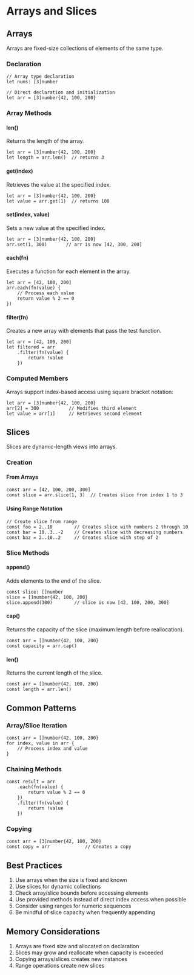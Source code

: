 # Arrays and Slices

## Arrays

Arrays are fixed-size collections of elements of the same type.

### Declaration

```
// Array type declaration
let nums: [3]number

// Direct declaration and initialization
let arr = [3]number{42, 100, 200}
```

### Array Methods

#### len()

Returns the length of the array.

```
let arr = [3]number{42, 100, 200}
let length = arr.len()  // returns 3
```

#### get(index)

Retrieves the value at the specified index.

```
let arr = [3]number{42, 100, 200}
let value = arr.get(1)  // returns 100
```

#### set(index, value)

Sets a new value at the specified index.

```
let arr = [3]number{42, 100, 200}
arr.set(1, 300)       // arr is now [42, 300, 200]
```

#### each(fn)

Executes a function for each element in the array.

```
let arr = [42, 100, 200]
arr.each(fn(value) {
    // Process each value
    return value % 2 == 0
})
```

#### filter(fn)

Creates a new array with elements that pass the test function.

```
let arr = [42, 100, 200]
let filtered = arr
    .filter(fn(value) {
        return !value
    })
```

### Computed Members

Arrays support index-based access using square bracket notation:

```
let arr = [3]number{42, 100, 200}
arr[2] = 300           // Modifies third element
let value = arr[1]     // Retrieves second element
```

## Slices

Slices are dynamic-length views into arrays.

### Creation

#### From Arrays

```
const arr = [42, 100, 200, 300]
const slice = arr.slice(1, 3)  // Creates slice from index 1 to 3
```

#### Using Range Notation

```
// Create slice from range
const foo = 2..10        // Creates slice with numbers 2 through 10
const bar = 10..3..-2    // Creates slice with decreasing numbers
const baz = 2..10..2     // Creates slice with step of 2
```

### Slice Methods

#### append()

Adds elements to the end of the slice.

```
const slice: []number
slice = []number{42, 100, 200}
slice.append(300)        // slice is now [42, 100, 200, 300]
```

#### cap()

Returns the capacity of the slice (maximum length before reallocation).

```
const arr = []number{42, 100, 200}
const capacity = arr.cap()
```

#### len()

Returns the current length of the slice.

```
const arr = []number{42, 100, 200}
const length = arr.len()
```

## Common Patterns

### Array/Slice Iteration

```
const arr = []number{42, 100, 200}
for index, value in arr {
    // Process index and value
}
```

### Chaining Methods

```
const result = arr
    .each(fn(value) {
        return value % 2 == 0
    })
    .filter(fn(value) {
        return !value
    })
```

### Copying

```
const arr = [3]number{42, 100, 200}
const copy = arr             // Creates a copy
```

## Best Practices

1. Use arrays when the size is fixed and known
2. Use slices for dynamic collections
3. Check array/slice bounds before accessing elements
4. Use provided methods instead of direct index access when possible
5. Consider using ranges for numeric sequences
6. Be mindful of slice capacity when frequently appending

## Memory Considerations

1. Arrays are fixed size and allocated on declaration
2. Slices may grow and reallocate when capacity is exceeded
3. Copying arrays/slices creates new instances
4. Range operations create new slices
